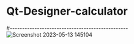 # Qt-Designer-calculator
#------------------------------------------------
![Screenshot 2023-05-13 145104](https://github.com/Sanjaya-Danushka/Qt-Designer-calculator/assets/62214882/20d8ca9c-4a6b-48d9-a3ec-2a04155f6301)
